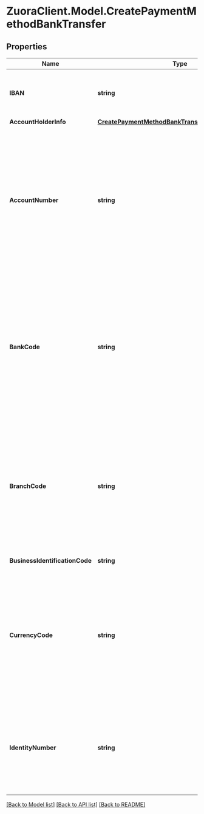 # ZuoraClient.Model.CreatePaymentMethodBankTransfer

## Properties

Name | Type | Description | Notes
------------ | ------------- | ------------- | -------------
**IBAN** | **string** | The International Bank Account Number. This field is required if the &#x60;type&#x60; field is set to &#x60;SEPA&#x60;.  | [optional] 
**AccountHolderInfo** | [**CreatePaymentMethodBankTransferAccountHolderInfo**](CreatePaymentMethodBankTransferAccountHolderInfo.md) |  | [optional] 
**AccountNumber** | **string** | The number of the customer&#39;s bank account. This field is required for the following bank transfer payment methods:   - Direct Entry AU (&#x60;Becs&#x60;)   - Direct Debit NZ (&#x60;Becsnz&#x60;)   - Direct Debit UK (&#x60;Bacs&#x60;)   - Denmark Direct Debit (&#x60;Betalingsservice&#x60;)   - Sweden Direct Debit (&#x60;Autogiro&#x60;)   - Canadian Pre-Authorized Debit (&#x60;PAD&#x60;)  | [optional] 
**BankCode** | **string** | The sort code or number that identifies the bank. This is also known as the sort code. This field is required for the following bank transfer payment methods:   - Direct Debit UK (&#x60;Bacs&#x60;)   - Denmark Direct Debit (&#x60;Betalingsservice&#x60;)   - Direct Debit NZ (&#x60;Becsnz&#x60;)   - Canadian Pre-Authorized Debit (&#x60;PAD&#x60;)  | [optional] 
**BranchCode** | **string** | The branch code of the bank used for direct debit. This field is required for the following bank transfer payment methods:   - Sweden Direct Debit (&#x60;Autogiro&#x60;)   - Direct Entry AU (&#x60;Becs&#x60;)   - Direct Debit NZ (&#x60;Becsnz&#x60;)   - Canadian Pre-Authorized Debit (&#x60;PAD&#x60;)  | [optional] 
**BusinessIdentificationCode** | **string** | The BIC code used for SEPA.  | [optional] 
**CurrencyCode** | **string** | The currency used for payment method authorization.  If this field is not specified, &#x60;currency&#x60; specified for the account is used for payment method authorization. If no currency is specified for the account, the default currency of the account is then used.  | [optional] 
**IdentityNumber** | **string** | The identity number used for Bank Transfer. This field is required for the following bank transfer payment methods:   - Denmark Direct Debit (&#x60;Betalingsservice&#x60;)   - Sweden Direct Debit (&#x60;Autogiro&#x60;)  | [optional] 

[[Back to Model list]](../README.md#documentation-for-models) [[Back to API list]](../README.md#documentation-for-api-endpoints) [[Back to README]](../README.md)


